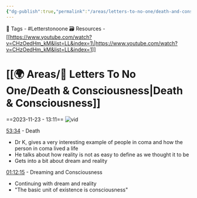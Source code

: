 ```yaml
---
{"dg-publish":true,"permalink":"/areas/letters-to-no-one/death-and-consciousness/","noteIcon":"1"}
---
```


🧶 Tags - #Letterstonoone 
🗃 Resources - [[https://www.youtube.com/watch?v=CHzOedHm_kM&list=LL&index=1\|https://www.youtube.com/watch?v=CHzOedHm_kM&list=LL&index=1]]
# [[🌍 Areas/📧  Letters To No One/Death & Consciousness\|Death & Consciousness]]
==2023-11-23 - 13:11==
![vid](https://www.youtube.com/watch?v=CHzOedHm_kM&list=LL&index=1)

[53:34](https://www.youtube.com/embed/CHzOedHm_kM?si=BIHrLEV3XNgA-3Ok&amp;start=3214) - Death

- Dr K, gives a very interesting example of people in coma and how the person in coma lived a life
- He talks about how reality is not as easy to define as we thought it to be
- Gets into a bit about dream and reality

[01:12:15](https://www.youtube.com/embed/CHzOedHm_kM?si=sL7uS6O8suIDHAWi&amp;start=4335) - Dreaming and Consciousness

- Continuing with dream and reality
- "The basic unit of existence is consciousness"